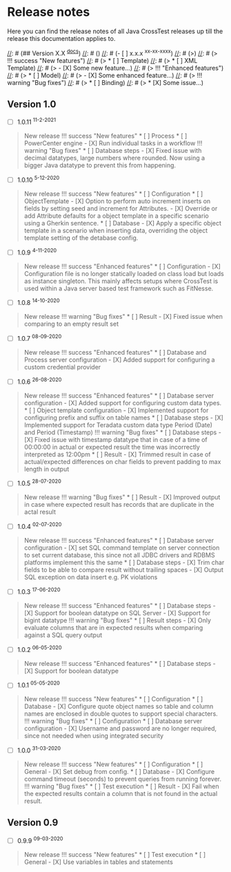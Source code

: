 # Release notes

Here you can find the release notes of all Java CrossTest releases up till the release this documentation applies to.

[//]: # (Use the following example to create the release notes for a new release.)
[//]: # ()
[//]: # (## Version X.X <sup>[docs](../X.X/)</sup>)
[//]: # ()
[//]: # (- [ ] x.x.x <sup>xx-xx-xxxx</sup>)
[//]: # (>)
[//]: # (> !!! success "New features")
[//]: # (>     * [ ] Template)
[//]: # (>         * [ ] XML Template)
[//]: # (>             - [X] Some new feature...)
[//]: # (> !!! "Enhanced features")
[//]: # (>     * [ ] Model)
[//]: # (>         - [X] Some enhanced feature...)
[//]: # (> !!! warning "Bug fixes")
[//]: # (>     * [ ] Binding)
[//]: # (>         * [X] Some issue...)

## Version 1.0
- [ ] 1.0.11 <sup>11-2-2021</sup>
> New release
> !!! success "New features"
>     * [ ] Process
>         * [ ] PowerCenter engine
>              - [X] Run individual tasks in a workflow
> !!! warning "Bug fixes"
>     * [ ] Database steps
>         - [X] Fixed issue with decimal datatypes, large numbers where rounded. Now using a bigger Java datatype to prevent this from happening.

- [ ] 1.0.10 <sup>5-12-2020</sup>
> New release
> !!! success "New features"
>     * [ ] Configuration
>         * [ ] ObjectTemplate
>              - [X] Option to perform auto increment inserts on fields by setting seed and increment for Attributes.
>              - [X] Override or add Attribute defaults for a object template in a specific scenario using a Gherkin sentence.
>     * [ ] Database
>         - [X] Apply a specific object template in a scenario when inserting data, overriding the object template setting of the detabase config.

- [ ] 1.0.9 <sup>4-11-2020</sup>
> New release
> !!! success "Enhanced features"
>     * [ ] Configuration
>         - [X] Configuration file is no longer statically loaded on class load but loads as instance singleton. This mainly affects setups where CrossTest is used within a Java server based test framework such as FitNesse.

- [ ] 1.0.8 <sup>14-10-2020</sup>
> New release
> !!! warning "Bug fixes"
>     * [ ] Result
>         - [X] Fixed issue when comparing to an empty result set

- [ ] 1.0.7 <sup>08-09-2020</sup>
> New release
> !!! success "Enhanced features"
>     * [ ] Database and Process server configuration
>         - [X] Added support for configuring a custom credential provider

- [ ] 1.0.6 <sup>26-08-2020</sup>
> New release
> !!! success "Enhanced features"
>     * [ ] Database server configuration
>         - [X] Added support for configuring custom data types.
>     * [ ] Object template configuration
>         - [X] Implemented support for configuring prefix and suffix on table names
>     * [ ] Database steps
>         - [X] Implemented support for Teradata custom data type Period (Date) and Period (Timestamp)
> !!! warning "Bug fixes"
>     * [ ] Database steps
>         - [X] Fixed issue with timestamp datatype that in case of a time of 00:00:00 in actual or expected result the time was incorrectly interpreted as 12:00pm
>     * [ ] Result
>         - [X] Trimmed result in case of actual/expected differences on char fields to prevent padding to max length in output

- [ ] 1.0.5 <sup>28-07-2020</sup>
> New release
> !!! warning "Bug fixes"
>     * [ ] Result
>         - [X] Improved output in case where expected result has records that are duplicate in the actal result

- [ ] 1.0.4 <sup>02-07-2020</sup>
> New release
> !!! success "Enhanced features"
>     * [ ] Database server configuration
>         - [X] set SQL command template on server connection to set current database, this since not all JDBC drivers and RDBMS platforms implement this the same
>     * [ ] Database steps
>         - [X] Trim char fields to be able to compare result without trailing spaces
>         - [X] Output SQL exception on data insert e.g. PK violations

- [ ] 1.0.3 <sup>17-06-2020</sup>
> New release
> !!! success "Enhanced features"
>     * [ ] Database steps
>         - [X] Support for boolean datatype on SQL Server
>         - [X] Support for bigint datatype
> !!! warning "Bug fixes"
>     * [ ] Result steps
>         - [X] Only evaluate columns that are in expected results when comparing against a SQL query output

- [ ] 1.0.2 <sup>06-05-2020</sup>
> New release
> !!! success "Enhanced features"
>     * [ ] Database steps
>         - [X] Support for boolean datatype

- [ ] 1.0.1 <sup>05-05-2020</sup>
> New release
> !!! success "New features"
>     * [ ] Configuration
>         * [ ] Database
>             - [X] Configure quote object names so table and column names are enclosed in double quotes to support special characters.
> !!! warning "Bug fixes"
>     * [ ] Configuration
>         * [ ] Database server configuration
>              - [X] Username and password are no longer required, since not needed when using integrated security

- [ ] 1.0.0 <sup>31-03-2020</sup>
> New release
> !!! success "New features"
>     * [ ] Configuration
>         * [ ] General
>             - [X] Set debug from config.
>         * [ ] Database
>             - [X] Configure command timeout (seconds) to prevent queries from running forever.
> !!! warning "Bug fixes"
>     * [ ] Test execution
>         * [ ] Result
>              - [X] Fail when the expected results contain a column that is not found in the actual result.

## Version 0.9
- [ ] 0.9.9 <sup>09-03-2020</sup>
> New release
> !!! success "New features"
>     * [ ] Test execution
>         * [ ] General
>             - [X] Use variables in tables and statements

